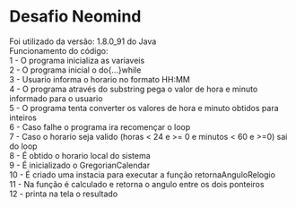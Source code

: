 # Desafio Neomind
Foi utilizado da versão: 1.8.0_91 do Java <br />
Funcionamento do código: <br />
1 - O programa inicializa as variaveis <br />
2 - O programa inicial o do{...}while <br />
3 - Usuario informa o horario no formato HH:MM <br />
4 - O programa através do substring pega o valor de hora e minuto informado para o usuario <br />
5 - O programa tenta converter os valores de hora e minuto obtidos para inteiros <br />
6 - Caso falhe o programa ira recomençar o loop <br />
7 - Caso o horario seja valido (horas < 24 e >= 0 e minutos < 60 e >=0) sai do loop <br />
8 - É obtido o horario local do sistema <br />
9 - É inicializado o GregorianCalendar <br />
10 - É criado uma instacia para executar a função retornaAnguloRelogio <br />
11 - Na função é calculado e retorna o angulo entre os dois ponteiros <br />
12 - printa na tela o resultado <br />
